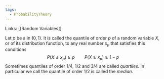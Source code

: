 ```yaml
---
tags:
  - ProbabilityTheory
---
```

Links: [[Random Variables]]

Let $p$ be a in $(0,1)$. It is called the quantile of order $p$ of a random variable $X$, or of its distribution function, to any real number $x_p$ that satisfies this conditions 
$$
P(X\le x_p)\ge p \qquad P(X\ge x_p)\ge 1-p
$$
Sometimes quantiles of order $1/4$, $1/2$ and $3/4$ are called *quartiles*. In particular we call the quantile of order $1/2$ is called the *median*.